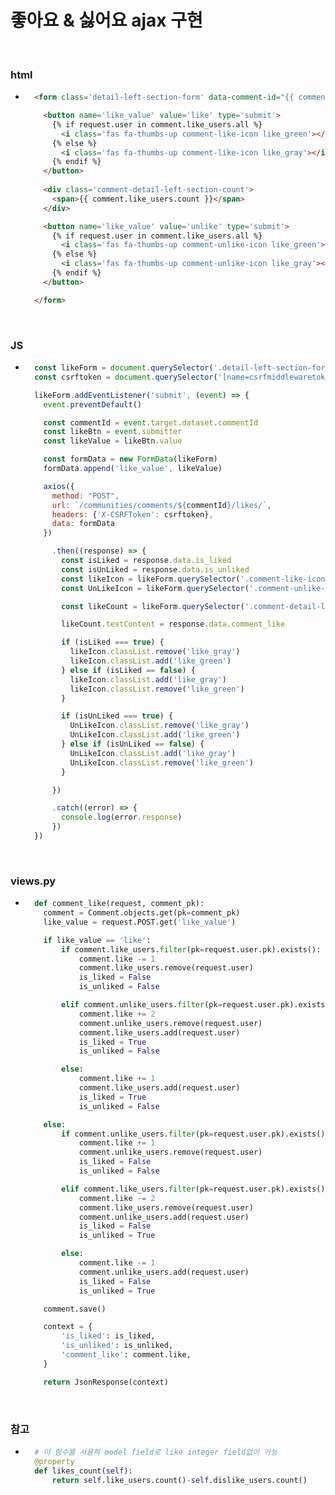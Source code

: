 # 좋아요 & 싫어요 ajax 구현

<br/>

### html
- ```html
    <form class='detail-left-section-form' data-comment-id="{{ comment.pk }}">

      <button name='like_value' value='like' type='submit'>
        {% if request.user in comment.like_users.all %}
          <i class='fas fa-thumbs-up comment-like-icon like_green'></i>
        {% else %}
          <i class='fas fa-thumbs-up comment-like-icon like_gray'></i>
        {% endif %}
      </button>
    
      <div class='comment-detail-left-section-count'>
        <span>{{ comment.like_users.count }}</span>
      </div>

      <button name='like_value' value='unlike' type='submit'>
        {% if request.user in comment.like_users.all %}
          <i class='fas fa-thumbs-up comment-unlike-icon like_green'></i>
        {% else %}
          <i class='fas fa-thumbs-up comment-unlike-icon like_gray'></i>
        {% endif %}
      </button>

    </form>
  ```

<br/>

### JS
- ```javascript
    const likeForm = document.querySelector('.detail-left-section-form')
    const csrftoken = document.querySelector('[name=csrfmiddlewaretoken]').value

    likeForm.addEventListener('submit', (event) => {
      event.preventDefault()

      const commentId = event.target.dataset.commentId
      const likeBtn = event.submitter
      const likeValue = likeBtn.value

      const formData = new FormData(likeForm)
      formData.append('like_value', likeValue)

      axios({
        method: "POST",
        url: `/communities/comments/${commentId}/likes/`,
        headers: {'X-CSRFToken': csrftoken},
        data: formData
      })

        .then((response) => {
          const isLiked = response.data.is_liked
          const isUnLiked = response.data.is_unliked
          const likeIcon = likeForm.querySelector('.comment-like-icon')
          const UnLikeIcon = likeForm.querySelector('.comment-unlike-icon')

          const likeCount = likeForm.querySelector('.comment-detail-left-section-count')

          likeCount.textContent = response.data.comment_like

          if (isLiked === true) {
            likeIcon.classList.remove('like_gray')
            likeIcon.classList.add('like_green')
          } else if (isLiked == false) {
            likeIcon.classList.add('like_gray')
            likeIcon.classList.remove('like_green')
          }

          if (isUnLiked === true) {
            UnLikeIcon.classList.remove('like_gray')
            UnLikeIcon.classList.add('like_green')
          } else if (isUnLiked == false) {
            UnLikeIcon.classList.add('like_gray')
            UnLikeIcon.classList.remove('like_green')
          }

        })

        .catch((error) => {
          console.log(error.response)
        })
    })
  ```

<br/>

### views.py
- ```python
    def comment_like(request, comment_pk):
      comment = Comment.objects.get(pk=comment_pk)
      like_value = request.POST.get('like_value')

      if like_value == 'like':
          if comment.like_users.filter(pk=request.user.pk).exists():
              comment.like -= 1
              comment.like_users.remove(request.user)
              is_liked = False
              is_unliked = False

          elif comment.unlike_users.filter(pk=request.user.pk).exists():
              comment.like += 2
              comment.unlike_users.remove(request.user)
              comment.like_users.add(request.user)
              is_liked = True
              is_unliked = False

          else:
              comment.like += 1
              comment.like_users.add(request.user)
              is_liked = True
              is_unliked = False

      else:
          if comment.unlike_users.filter(pk=request.user.pk).exists():
              comment.like += 1
              comment.unlike_users.remove(request.user)
              is_liked = False
              is_unliked = False

          elif comment.like_users.filter(pk=request.user.pk).exists():
              comment.like -= 2
              comment.like_users.remove(request.user)
              comment.unlike_users.add(request.user)
              is_liked = False
              is_unliked = True

          else:
              comment.like -= 1
              comment.unlike_users.add(request.user)
              is_liked = False
              is_unliked = True

      comment.save()

      context = {
          'is_liked': is_liked,
          'is_unliked': is_unliked,
          'comment_like': comment.like,
      }

      return JsonResponse(context)
  ```

<br/>

### 참고
- ```python
    # 이 함수를 사용하 model field로 like integer field없이 가능
    @property
    def likes_count(self):
        return self.like_users.count()-self.dislike_users.count()
  ```
